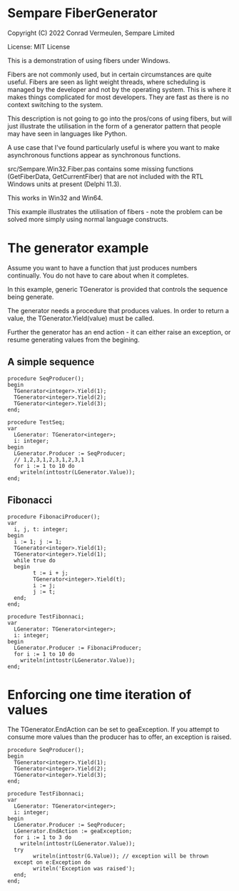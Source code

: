 # Sempare FiberGenerator

Copyright (C) 2022 Conrad Vermeulen, Sempare Limited

License: MIT License

This is a demonstration of using fibers under Windows.

Fibers are not commonly used, but in certain circumstances are quite useful. Fibers are seen as light weight threads,
where scheduling is managed by the developer and not by the operating system. This is where it makes things complicated for most developers.
They are fast as there is no context switching to the system.

This description is not going to go into the pros/cons of using fibers, but will just illustrate the utilisation in the form of
a generator pattern that people may have seen in languages like Python.

A use case that I've found particularly useful is where you want to make asynchronous functions appear as synchronous functions.

src/Sempare.Win32.Fiber.pas contains some missing functions (GetFiberData, GetCurrentFiber) that are not included with the RTL Windows units at present (Delphi 11.3).

This works in Win32 and Win64.

This example illustrates the utilisation of fibers - note the problem can be solved more simply using normal language constructs.

# The generator example

Assume you want to have a function that just produces numbers continually. You do not have to care about when it completes.

In this example, generic TGenerator<T> is provided that controls the sequence being generate.

The generator needs a procedure that produces values. In order to return a value, the TGenerator<T>.Yield(value) must be called.

Further the generator has an end action - it can either raise an exception, or resume generating values from the begining.

## A simple sequence

```
procedure SeqProducer();
begin
  TGenerator<integer>.Yield(1);
  TGenerator<integer>.Yield(2);
  TGenerator<integer>.Yield(3);
end;

procedure TestSeq;
var
  LGenerator: TGenerator<integer>;
  i: integer;
begin
  LGenerator.Producer := SeqProducer;
  // 1,2,3,1,2,3,1,2,3,1
  for i := 1 to 10 do
    writeln(inttostr(LGenerator.Value));
end;
```


## Fibonacci

```
procedure FibonaciProducer();
var
  i, j, t: integer;
begin
  i := 1; j := 1;
  TGenerator<integer>.Yield(1);
  TGenerator<integer>.Yield(1);
  while true do
  begin
        t := i + j;
        TGenerator<integer>.Yield(t);
        i := j;
        j := t;
  end;
end;

procedure TestFibonnaci;
var
  LGenerator: TGenerator<integer>;
  i: integer;
begin
  LGenerator.Producer := FibonaciProducer;
  for i := 1 to 10 do
    writeln(inttostr(LGenerator.Value));
end;
```

# Enforcing one time iteration of values

The TGenerator<T>.EndAction can be set to geaException. If you attempt to consume more values than the producer has to offer, an exception is raised.


```
procedure SeqProducer();
begin
  TGenerator<integer>.Yield(1);
  TGenerator<integer>.Yield(2);
  TGenerator<integer>.Yield(3);
end;

procedure TestFibonnaci;
var
  LGenerator: TGenerator<integer>;
  i: integer;
begin
  LGenerator.Producer := SeqProducer;
  LGenerator.EndAction := geaException;
  for i := 1 to 3 do
    writeln(inttostr(LGenerator.Value));
  try
        writeln(inttostr(G.Value)); // exception will be thrown
  except on e:Exception do
        writeln('Exception was raised');
  end;
end;
```

